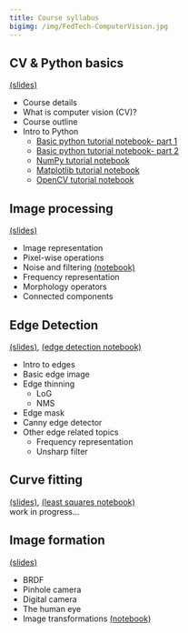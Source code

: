```yaml
---
title: Course syllabus
bigimg: /img/FedTech-ComputerVision.jpg
---
```



## **CV & Python basics** 
[(slides)](/pages/p_01_basic_CV_and_python/slides/)
   - Course details
   - What is computer vision (CV)?
   - Course outline
   - Intro to Python
     - [Basic python tutorial notebook- part 1](/pages/p_01_basic_CV_and_python/1_basic_python_tutorial_nb/)
     - [Basic python tutorial notebook- part 2](/pages/p_01_basic_CV_and_python/2_basic_python_tutorial_cont_nb/)
     - [NumPy tutorial notebook](/pages/p_01_basic_CV_and_python/3_NumPy_tutorial_nb/)
     - [Matplotlib tutorial notebook](/pages/p_01_basic_CV_and_python/4_Matplotlib_tutorial_nb/)
     - [OpenCV tutorial notebook](/pages/p_01_basic_CV_and_python/5_OpenCV_tutorial_nb/)

## **Image processing** 
[(slides)](/pages/p_02_image_processing/slides/)
   - Image representation
   - Pixel-wise operations
   - Noise and filtering [(notebook)](/pages/p_02_image_processing/noise_and_filtering_nb/)
   - Frequency representation 
   - Morphology operators
   - Connected components
## **Edge Detection** 
[(slides)](/pages/p_03_edge_detection/slides/), [(edge detection notebook)](/pages/p_03_edge_detection/edge_detection_nb/)
   - Intro to edges
   - Basic edge image
   - Edge thinning
     - LoG
     - NMS
   - Edge mask
   - Canny edge detector
   - Other edge related topics
     - Frequency representation
     - Unsharp filter
## **Curve fitting** 
[(slides)](/pages/p_04_curve_fitting/slides/), [(least squares notebook)](/pages/p_04_curve_fitting/least_squares_nb/)<br/>
   work in progress...
## **Image formation** 
[(slides)](/pages/p_05_image_formation/slides/)<br/>

- BRDF
- Pinhole camera
- Digital camera
- The human eye
- Image transformations [(notebook)](/pages/p_05_image_formation/image_tansformation_nb/)